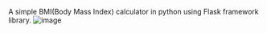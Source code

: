 A simple BMI(Body Mass Index) calculator in python using Flask framework library.
![image](https://github.com/user-attachments/assets/525e3ada-bf31-4c5a-b31c-5dd12b6a2c0a)
